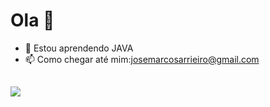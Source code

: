 ### 
<h1> Ola 👋 </h1>


- 🌱 Estou aprendendo JAVA
- 📫 Como chegar até mim:josemarcosarrieiro@gmail.com

##
<div>
<a href = "https://instagram.com/josemarcos_001" target="_blank"><img src="https://img.shields.io/badge/Instagram-E4405F?style=for-the-badge&logo=instagram&logoColor=white" target="_blank"></a>
  </div>
